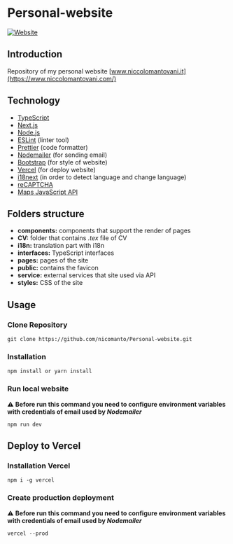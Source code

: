 # Personal-website
[![Website](https://img.shields.io/website?down_color=red&down_message=down&up_color=green&up_message=up&url=https%3A%2F%2Fwww.niccolomantovani.com)](https://shields.io/)

## Introduction
Repository of my personal website [www.niccolomantovani.it](https://www.niccolomantovani.com/)

## Technology
- [TypeScript](https://www.typescriptlang.org/)
- [Next.js](https://nextjs.org/)
- [Node.js](https://nodejs.org/)
- [ESLint](https://eslint.org/) (linter tool)
- [Prettier](https://prettier.io/) (code formatter)
- [Nodemailer](https://nodemailer.com/about/) (for sending email)
- [Bootstrap](https://getbootstrap.com/) (for style of website)
- [Vercel](https://vercel.com/) (for deploy website)
- [i18next](https://www.i18next.com/) (in order to detect language and change language)
- [reCAPTCHA](https://www.google.com/recaptcha/about/)
- [Maps JavaScript API](https://developers.google.com/maps/documentation/javascript/overview)

## Folders structure
- **components:** components that support the render of pages
- **CV:** folder that contains *.tex* file of CV
- **i18n:** translation part with i18n
- **interfaces:** TypeScript interfaces
- **pages:** pages of the site
- **public:** contains the favicon
- **service:** external services that site used via API
- **styles:** CSS of the site


## Usage

### Clone Repository

```
git clone https://github.com/nicomanto/Personal-website.git
```

### Installation
```
npm install or yarn install
```

### Run local website
⚠️ **Before run this command you need to configure environment variables with credentials of email used by _Nodemailer_**
```
npm run dev
```



## Deploy to Vercel
### Installation Vercel
```
npm i -g vercel
```

### Create production deployment
⚠️ **Before run this command you need to configure environment variables with credentials of email used by _Nodemailer_**
```
vercel --prod
```

